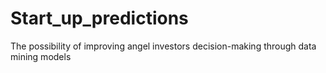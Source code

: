 # Start_up_predictions
The possibility of improving angel investors decision-making through data mining models
